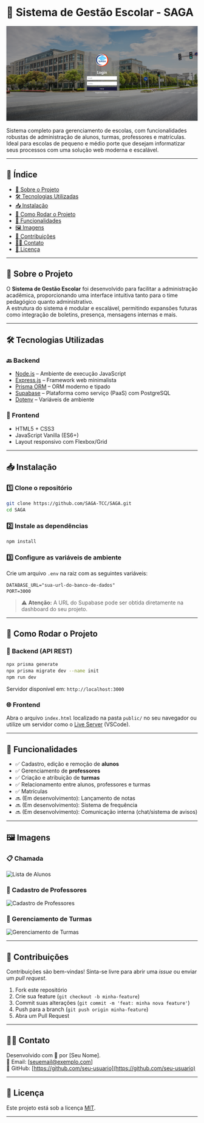   # 🏫 Sistema de Gestão Escolar - SAGA
  <img src="SAGA/Front-End/Img/login_img.PNG" alt="Lista de Alunos" />
  

Sistema completo para gerenciamento de escolas, com funcionalidades robustas de administração de alunos, turmas, professores e matrículas. Ideal para escolas de pequeno e médio porte que desejam informatizar seus processos com uma solução web moderna e escalável.

---

## 🧾 Índice

- [🧠 Sobre o Projeto](#-sobre-o-projeto)  
- [🛠️ Tecnologias Utilizadas](#-tecnologias-utilizadas)  
- [📥 Instalação](#-instalação)  
- [🚀 Como Rodar o Projeto](#-como-rodar-o-projeto)  
- [📌 Funcionalidades](#-funcionalidades)  
- [🖼️ Imagens](#-imagens)  
- [🤝 Contribuições](#-contribuições)  
- [🧑‍💻 Contato](#-contato)  
- [📄 Licença](#-licença)  

---

## 🧠 Sobre o Projeto

O **Sistema de Gestão Escolar** foi desenvolvido para facilitar a administração acadêmica, proporcionando uma interface intuitiva tanto para o time pedagógico quanto administrativo.  
A estrutura do sistema é modular e escalável, permitindo expansões futuras como integração de boletins, presença, mensagens internas e mais.

---

## 🛠️ Tecnologias Utilizadas

### 🔙 Backend
- [Node.js](https://nodejs.org) – Ambiente de execução JavaScript
- [Express.js](https://expressjs.com) – Framework web minimalista
- [Prisma ORM](https://www.prisma.io) – ORM moderno e tipado
- [Supabase](https://supabase.com) – Plataforma como serviço (PaaS) com PostgreSQL
- [Dotenv](https://www.npmjs.com/package/dotenv) – Variáveis de ambiente

### 🎨 Frontend
- HTML5 + CSS3
- JavaScript Vanilla (ES6+)
- Layout responsivo com Flexbox/Grid

---

## 📥 Instalação

### 1️⃣ Clone o repositório
```bash
git clone https://github.com/SAGA-TCC/SAGA.git
cd SAGA
```

### 2️⃣ Instale as dependências
```bash
npm install
```

### 3️⃣ Configure as variáveis de ambiente
Crie um arquivo `.env` na raiz com as seguintes variáveis:

```env
DATABASE_URL="sua-url-do-banco-de-dados"
PORT=3000
```

> ⚠️ **Atenção:** A URL do Supabase pode ser obtida diretamente na dashboard do seu projeto.

---

## 🚀 Como Rodar o Projeto

### 🔌 Backend (API REST)
```bash
npx prisma generate
npx prisma migrate dev --name init
npm run dev
```

Servidor disponível em: `http://localhost:3000`

### 🌐 Frontend
Abra o arquivo `index.html` localizado na pasta `public/` no seu navegador ou utilize um servidor como o [Live Server](https://marketplace.visualstudio.com/items?itemName=ritwickdey.LiveServer) (VSCode).

---

## 📌 Funcionalidades

- ✅ Cadastro, edição e remoção de **alunos**
- ✅ Gerenciamento de **professores**
- ✅ Criação e atribuição de **turmas**
- ✅ Relacionamento entre alunos, professores e turmas
- ✅ Matrículas
- 🔜 (Em desenvolvimento): Lançamento de notas
- 🔜 (Em desenvolvimento): Sistema de frequência
- 🔜 (Em desenvolvimento): Comunicação interna (chat/sistema de avisos)

---

## 🖼️ Imagens

### 📋 Chamada  
![Lista de Alunos](https://via.placeholder.com/800x400.png?text=Lista+de+Alunos)

### 🧑 Cadastro de Professores  
![Cadastro de Professores](https://via.placeholder.com/800x400.png?text=Cadastro+de+Professores)

### 🏫 Gerenciamento de Turmas  
![Gerenciamento de Turmas](https://via.placeholder.com/800x400.png?text=Gerenciamento+de+Turmas)

---

## 🤝 Contribuições

Contribuições são bem-vindas! Sinta-se livre para abrir uma _issue_ ou enviar um _pull request_.

1. Fork este repositório  
2. Crie sua feature (`git checkout -b minha-feature`)  
3. Commit suas alterações (`git commit -m 'feat: minha nova feature'`)  
4. Push para a branch (`git push origin minha-feature`)  
5. Abra um Pull Request  

---

## 🧑‍💻 Contato

Desenvolvido com 💙 por [Seu Nome].  
📧 Email: [seuemail@exemplo.com]  
🐙 GitHub: [https://github.com/seu-usuario](https://github.com/seu-usuario)

---

## 📄 Licença

Este projeto está sob a licença [MIT](LICENSE).

---
